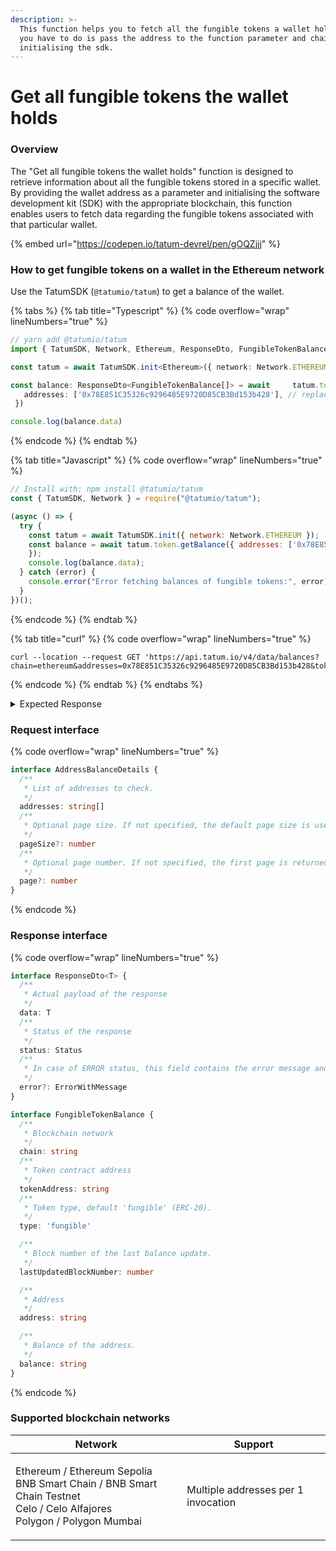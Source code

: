 ```yaml
---
description: >-
  This function helps you to fetch all the fungible tokens a wallet holds, all
  you have to do is pass the address to the function parameter and chain while
  initialising the sdk.
---
```


# Get all fungible tokens the wallet holds

### Overview

The "Get all fungible tokens the wallet holds" function is designed to retrieve information about all the fungible tokens stored in a specific wallet. By providing the wallet address as a parameter and initialising the software development kit (SDK) with the appropriate blockchain, this function enables users to fetch data regarding the fungible tokens associated with that particular wallet.

{% embed url="https://codepen.io/tatum-devrel/pen/gOQZjjj" %}

### How to get fungible tokens on a wallet in the Ethereum network

Use the TatumSDK (`@tatumio/tatum`) to get a balance of the wallet.

{% tabs %}
{% tab title="Typescript" %}
{% code overflow="wrap" lineNumbers="true" %}
```typescript
// yarn add @tatumio/tatum
import { TatumSDK, Network, Ethereum, ResponseDto, FungibleTokenBalance } from '@tatumio/tatum'

const tatum = await TatumSDK.init<Ethereum>({ network: Network.ETHEREUM })

const balance: ResponseDto<FungibleTokenBalance[]> = await     tatum.token.getBalance({
   addresses: ['0x78E851C35326c9296485E9720D85CB3Bd153b428'], // replace with your address
 })

console.log(balance.data)
```
{% endcode %}
{% endtab %}

{% tab title="Javascript" %}
{% code overflow="wrap" lineNumbers="true" %}
```javascript
// Install with: npm install @tatumio/tatum
const { TatumSDK, Network } = require("@tatumio/tatum");

(async () => {
  try {
    const tatum = await TatumSDK.init({ network: Network.ETHEREUM });
    const balance = await tatum.token.getBalance({ addresses: ['0x78E851C35326c9296485E9720D85CB3Bd153b428'], // replace with your address
    });
    console.log(balance.data);
  } catch (error) {
    console.error("Error fetching balances of fungible tokens:", error);
  }
})();
```
{% endcode %}
{% endtab %}

{% tab title="curl" %}
{% code overflow="wrap" lineNumbers="true" %}
```
curl --location --request GET 'https://api.tatum.io/v4/data/balances?chain=ethereum&addresses=0x78E851C35326c9296485E9720D85CB3Bd153b428&tokenTypes=fungible'
```
{% endcode %}
{% endtab %}
{% endtabs %}

<details>

<summary>Expected Response</summary>

```json5
[
  {
    chain: 'ethereum-mainnet',
    tokenAddress: '0xd110bb8a24b100c37af7310416e685af807c1f10',
    type: 'fungible',
    lastUpdatedBlockNumber: 8167878,
    address: '0x78e851c35326c9296485e9720d85cb3bd153b428',
    balance: '0.0006'
  },
  {
    chain: 'ethereum-mainnet',
    tokenAddress: '0x1fcdce58959f536621d76f5b7ffb955baa5a672f',
    type: 'fungible',
    lastUpdatedBlockNumber: 8348276,
    address: '0x78e851c35326c9296485e9720d85cb3bd153b428',
    balance: '1'
  },
  {
    chain: 'ethereum-mainnet',
    tokenAddress: '0x558ec3152e2eb2174905cd19aea4e34a23de9ad6',
    type: 'fungible',
    lastUpdatedBlockNumber: 12136720,
    address: '0x78e851c35326c9296485e9720d85cb3bd153b428',
    balance: '201.752'
  }
]
```

</details>

### Request interface

{% code overflow="wrap" lineNumbers="true" %}
```typescript
interface AddressBalanceDetails {
  /**
   * List of addresses to check.
   */
  addresses: string[]
  /**
   * Optional page size. If not specified, the default page size is used, which is 10.
   */
  pageSize?: number
  /**
   * Optional page number. If not specified, the first page is returned.
   */
  page?: number
}
```
{% endcode %}

### Response interface

{% code overflow="wrap" lineNumbers="true" %}
```typescript
interface ResponseDto<T> {
  /**
   * Actual payload of the response
   */
  data: T
  /**
   * Status of the response
   */
  status: Status
  /**
   * In case of ERROR status, this field contains the error message and detailed description
   */
  error?: ErrorWithMessage
}

interface FungibleTokenBalance {
  /**
   * Blockchain network
   */
  chain: string
  /**
   * Token contract address
   */
  tokenAddress: string
  /**
   * Token type, default 'fungible' (ERC-20).
   */
  type: 'fungible'

  /**
   * Block number of the last balance update.
   */
  lastUpdatedBlockNumber: number

  /**
   * Address
   */
  address: string

  /**
   * Balance of the address.
   */
  balance: string
}
```
{% endcode %}

### Supported blockchain networks

| Network                                                                                                                              | Support                             |
| ------------------------------------------------------------------------------------------------------------------------------------ | ----------------------------------- |
| <p>Ethereum / Ethereum Sepolia<br>BNB Smart Chain / BNB Smart Chain Testnet<br>Celo / Celo Alfajores<br>Polygon / Polygon Mumbai</p> | Multiple addresses per 1 invocation |

